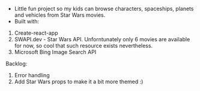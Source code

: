 - Little fun project so my kids can browse characters, spaceships, planets and vehicles from Star Wars movies.
- Built with:

1. Create-react-app
2. SWAPI.dev - Star Wars API. Unforntunately only 6 movies are available for now, so cool that such resource exists nevertheless.
3. Microsoft Bing Image Search API

Backlog:

1. Error handling
2. Add Star Wars props to make it a bit more themed :)
